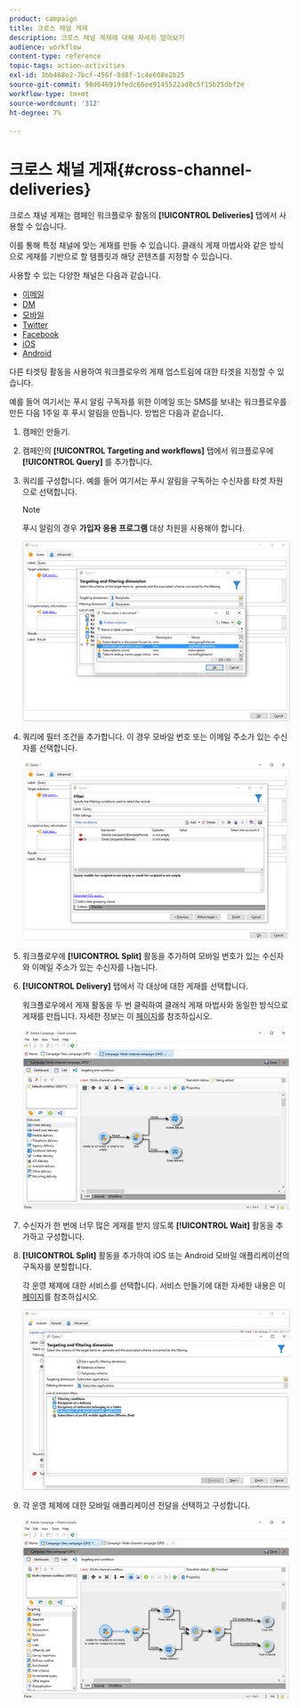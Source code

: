 ```yaml
---
product: campaign
title: 크로스 채널 게재
description: 크로스 채널 게재에 대해 자세히 알아보기
audience: workflow
content-type: reference
topic-tags: action-activities
exl-id: 3bb468e2-7bcf-456f-8d8f-1c4e608e2b25
source-git-commit: 98d646919fedc66ee9145522ad0c5f15b25dbf2e
workflow-type: tm+mt
source-wordcount: '312'
ht-degree: 7%

---
```


# 크로스 채널 게재{#cross-channel-deliveries}

크로스 채널 게재는 캠페인 워크플로우 활동의 **[!UICONTROL Deliveries]** 탭에서 사용할 수 있습니다.

이를 통해 특정 채널에 맞는 게재를 만들 수 있습니다. 클래식 게재 마법사와 같은 방식으로 게재를 기반으로 할 템플릿과 해당 콘텐츠를 지정할 수 있습니다.

사용할 수 있는 다양한 채널은 다음과 같습니다.

* [이메일](../../delivery/using/about-email-channel.md)
* [DM](../../delivery/using/about-direct-mail-channel.md)
* [모바일](../../delivery/using/sms-channel.md)
* [Twitter](../../social/using/publishing-on-twitter.md)
* [Facebook](../../social/using/publishing-on-facebook.md)
* [iOS](../../delivery/using/creating-notifications.md#sending-notifications-on-ios)
* [Android](../../delivery/using/creating-notifications.md#sending-notifications-on-android)

다른 타겟팅 활동을 사용하여 워크플로우의 게재 업스트림에 대한 타겟을 지정할 수 있습니다.

예를 들어 여기서는 푸시 알림 구독자를 위한 이메일 또는 SMS를 보내는 워크플로우를 만든 다음 1주일 후 푸시 알림을 만듭니다. 방법은 다음과 같습니다.

1. 캠페인 만들기.
1. 캠페인의 **[!UICONTROL Targeting and workflows]** 탭에서 워크플로우에 **[!UICONTROL Query]** 를 추가합니다.
1. 쿼리를 구성합니다. 예를 들어 여기서는 푸시 알림을 구독하는 수신자를 타겟 차원으로 선택합니다.

   >[!NOTE]
   >
   >푸시 알림의 경우 **가입자 응용 프로그램** 대상 차원을 사용해야 합니다.

   ![](assets/cross_channel_delivery_1.png)

1. 쿼리에 필터 조건을 추가합니다. 이 경우 모바일 번호 또는 이메일 주소가 있는 수신자를 선택합니다.

   ![](assets/cross_channel_delivery_2.png)

1. 워크플로우에 **[!UICONTROL Split]** 활동을 추가하여 모바일 번호가 있는 수신자와 이메일 주소가 있는 수신자를 나눕니다.
1. **[!UICONTROL Delivery]** 탭에서 각 대상에 대한 게재를 선택합니다.

   워크플로우에서 게재 활동을 두 번 클릭하여 클래식 게재 마법사와 동일한 방식으로 게재를 만듭니다. 자세한 정보는 이 [페이지](../../delivery/using/about-email-channel.md)를 참조하십시오.

   ![](assets/cross_channel_delivery_3.png)

1. 수신자가 한 번에 너무 많은 게재를 받지 않도록 **[!UICONTROL Wait]** 활동을 추가하고 구성합니다.
1. **[!UICONTROL Split]** 활동을 추가하여 iOS 또는 Android 모바일 애플리케이션의 구독자를 분할합니다.

   각 운영 체제에 대한 서비스를 선택합니다. 서비스 만들기에 대한 자세한 내용은 이 [페이지](../../delivery/using/configuring-the-mobile-application.md)를 참조하십시오.

   ![](assets/cross_channel_delivery_4.png)

1. 각 운영 체제에 대한 모바일 애플리케이션 전달을 선택하고 구성합니다.

   ![](assets/cross_channel_delivery_5.png)
